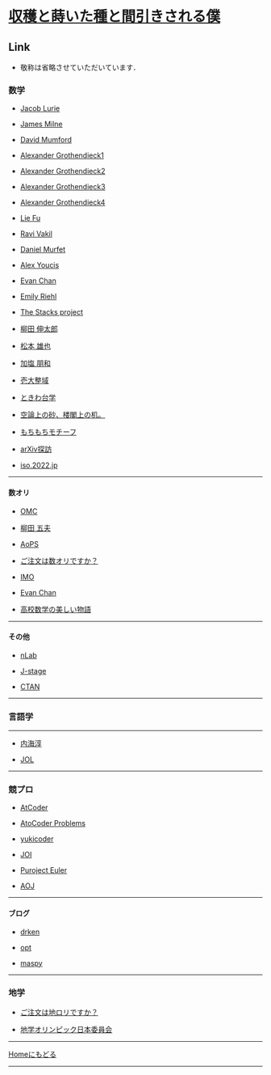 <!-- Global site tag (gtag.js) - Google Analytics -->
<script async src="https://www.googletagmanager.com/gtag/js?id=UA-212193483-1"></script>
<script>
  window.dataLayer = window.dataLayer || [];
  function gtag(){dataLayer.push(arguments);}
  gtag('js', new Date());

  gtag('config', 'UA-212193483-1');
</script>

# [収穫と蒔いた種と間引きされる僕](https://koutya0akari.github.io/)

## Link

* 敬称は省略させていただいています．

### 数学


- [Jacob Lurie](https://www.math.ias.edu/~lurie/)<br />

- [James Milne](https://www.jmilne.org/index.html)<br />

- [David Mumford](https://www.dam.brown.edu/people/mumford/alg_geom/introAG.html)<br />

- [Alexander Grothendieck1](https://agrothendieck.github.io)<br />
  
- [Alexander Grothendieck2](https://webusers.imj-prg.fr/~leila.schneps/grothendieckcircle/pubtexts.php)<br />

- [Alexander Grothendieck3](https://projecteuclid.org/search?author=Alexander_Grothendieck)<br />

- [Alexander Grothendieck4](https://github.com/ryankeleti/ega)<br />

- [Lie Fu](https://www.math.ru.nl/~liefu/)<br />

- [Ravi Vakil](https://math.stanford.edu/~vakil/)<br />

- [Daniel Murfet](http://therisingsea.org/)<br />

- [Alex Youcis](https://ayoucis.wordpress.com/)<br />

- [Evan Chan](https://web.evanchen.cc/olympiad.html)

- [Emily Riehl](https://math.jhu.edu/~eriehl/)<br />

- [The Stacks project](https://stacks.math.columbia.edu/browse)<br />

- [柳田 伸太郎](https://www.math.nagoya-u.ac.jp/~yanagida/2018WA.html)<br />

- [松本 雄也](http://yuyamatsumoto.com/index_j.html)<br />

- [加塩 朋和](https://www.rs.tus.ac.jp/a25594/)<br />

- [壱大整域](http://alg-d.com/)<br />

- [ときわ台学](http://www.f-denshi.com/000TokiwaJPN/01daisu/000daisu.html)<br />

- [空論上の砂、楼閣上の机。](https://www.all-for-nothing.com/about)<br />

- [もちもちモチーフ](https://asuka-math.amebaownd.com/)<br />

- [arXiv探訪](https://arxiv.hatenablog.com/)<br />

- [iso.2022.jp](http://iso.2022.jp/)<br />

---

#### 数オリ

- [OMC](http://onlinemathcontest.com/)<br />

- [柳田 五夫](http://izumi-math.jp/I_Yanagita/I_Yanagita.html)<br />

- [AoPS](https://artofproblemsolving.com/community/c13_contests)<br />

- [ご注文は数オリですか？](https://gochisuu.netlify.app/)<br />

- [IMO](https://www.imo-official.org/)<br />

- [Evan Chan](https://web.evanchen.cc/olympiad.html)

- [高校数学の美しい物語](https://mathtrain.jp/)<br />

---

#### その他

- [nLab](https://ncatlab.org/nlab/show/HomePage)<br />

- [J-stage](https://www.jstage.jst.go.jp/browse/sugaku/list/-char/ja)<br />

- [CTAN](https://www.ctan.org/)<br />

---

### 言語学

---

- [内海淳](http://culture.cc.hirosaki-u.ac.jp/english/utsumi/)<br />

- [JOL](https://iolingjapan.org/)<br />


---

### 競プロ

- [AtCoder](https://atcoder.jp/?lang=ja)<br />

- [AtoCoder Problems](https://kenkoooo.com/atcoder/#/table/)<br />

- [yukicoder](https://yukicoder.me/)<br />

- [JOI](https://www.ioi-jp.org/)<br />

- [Puroject Euler](https://projecteuler.net/archives)<br />

- [AOJ](https://onlinejudge.u-aizu.ac.jp/home)<br />

---

#### ブログ

- [drken](https://drken1215.hatenablog.com/)<br />

- [opt](https://opt-cp.com/)<br />

- [maspy](https://maspypy.com/)<br />

---

### 地学

- [ご注文は地ロリですか？](https://sites.google.com/view/gochirori/index)<br />

- [地学オリンピック日本委員会](https://jeso.jp/index.html)

---

[Homeにもどる](https://koutya0akari.github.io/)

---